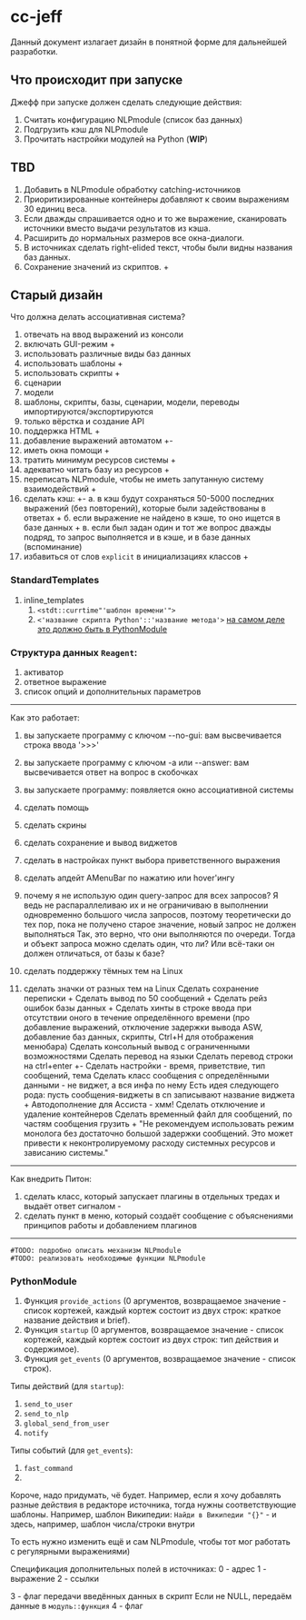# cc-jeff

Данный документ излагает дизайн в понятной форме для дальнейшей разработки.

## Что происходит при запуске

Джефф при запуске должен сделать следующие действия:

1. Считать конфигурацию NLPmodule (список баз данных)
2. Подгрузить кэш для NLPmodule
3. Прочитать настройки модулей на Python (**WIP**)

## TBD

1. Добавить в NLPmodule обработку catching-источников
2. Приоритизированные контейнеры добавляют к своим выражениям 30 единиц веса.
3. Если дважды спрашивается одно и то же выражение, сканировать источники вместо выдачи результатов из кэша.
4. Расширить до нормальных размеров все окна-диалоги.
5. В источниках сделать right-elided текст, чтобы были видны названия баз данных.
6. Сохранение значений из скриптов. +

## Старый дизайн

Что должна делать ассоциативная система?

1. отвечать на ввод выражений из консоли
2. включать GUI-режим +
3. использовать различные виды баз данных
4. использовать шаблоны +
5. использовать скрипты +
6. сценарии
7. модели
8. шаблоны, скрипты, базы, сценарии, модели, переводы импортируются/экспортируются
9. только вёрстка и создание API
10. поддержка HTML +
11. добавление выражений автоматом +-
12. иметь окна помощи +
13. тратить минимум ресурсов системы +
14. адекватно читать базу из ресурсов +
15. переписать NLPmodule, чтобы не иметь запутанную систему взаимодействий +
16. сделать кэш: +-
    а. в кэш будут сохраняться 50-5000 последних выражений (без повторений), которые были задействованы в ответах +
    б. если выражение не найдено в кэше, то оно ищется в базе данных +
    в. если был задан один и тот же вопрос дважды подряд, то запрос выполняется и в кэше, и в базе данных (вспоминание)
17. избавиться от слов `explicit` в инициализациях классов +

### StandardTemplates
1. inline_templates
    1. `<stdt::currtime"'шаблон времени'">`
    2. `<'название скрипта Python'::'название метода'>` [на самом деле это должно быть в PythonModule]()
    
### Структура данных `Reagent`:
1. активатор
2. ответное выражение
3. список опций и дополнительных параметров
------------------------

Как это работает:
1. вы запускаете программу с ключом --no-gui: вам высвечивается строка ввода '>>>'
2. вы запускаете программу с ключом -a или --answer: вам высвечивается ответ на вопрос в скобочках
3. вы запускаете программу: появляется окно ассоциативной системы

1. сделать помощь
2. сделать скрины
3. сделать сохранение и вывод виджетов
4. сделать в настройках пункт выбора приветственного выражения
6. сделать апдейт AMenuBar по нажатию или hover'ингу
11. почему я не использую один query-запрос для всех запросов? Я ведь не распараллеливаю их и не ограничиваю в выполнении одновременно большого числа запросов, поэтому теоретически до тех пор, пока не получено старое значение, новый запрос не должен выполняться
    Так, это верно, что они выполняются по очереди. Тогда и объект запроса можно сделать один, что ли? Или всё-таки он должен отличаться, от базы к базе?
12. сделать поддержку тёмных тем на Linux
13. сделать значки от разных тем на Linux
Сделать сохранение переписки +
Сделать вывод по 50 сообщений +
Сделать рейз ошибок базы данных +
Сделать хинты в строке ввода при отсутствии оного в течение определённого времени (про добавление выражений, отключение задержки вывода ASW, добавление баз данных, скрипты, Ctrl+H для отображения менюбара)
Сделать консольный вывод с ограниченными возможностями
Сделать перевод на языки
Сделать перевод строки на ctrl+enter +-
Сделать настройки - время, приветствие, тип сообщений, тема
Сделать класс сообщения с определёнными данными - не виджет, а вся инфа по нему
Есть идея следующего рода: пусть сообщения-виджеты в cn записывают название виджета +
Автодополнение для Ассиста - хмм!
Сделать отключение и удаление контейнеров
Сделать временный файл для сообщений, по частям сообщения грузить +
"Не рекомендуем использовать режим монолога без достаточно большой задержки сообщений. Это может привести к неконтролируемому расходу системных ресурсов и зависанию системы."

________________________

Как внедрить Питон:

1. сделать класс, который запускает плагины в отдельных тредах и выдаёт ответ сигналом -
2. сделать пункт в меню, который создаёт сообщение с объяснениями принципов работы и добавлением плагинов

------------------------

`#TODO: подробно описать механизм NLPmodule`  
`#TODO: реализовать необходимые функции NLPmodule`

### PythonModule

1. Функция `provide_actions` (0 аргументов, возвращаемое значение - список кортежей, каждый кортеж состоит из двух строк: краткое название действия и brief).
2. Функция `startup` (0 аргументов, возвращаемое значение - список кортежей, каждый кортеж состоит из двух строк: тип действия и содержимое).
3. Функция `get_events` (0 аргументов, возвращаемое значение - список строк).

Типы действий (для `startup`):
1. `send_to_user`
2. `send_to_nlp`
3. `global_send_from_user`
4. `notify`

Типы событий (для `get_events`):
1. `fast_command`
2. 

Короче, надо придумать, чё будет.
Например, если я хочу добавлять разные действия в редакторе источника, тогда нужны соответствующие шаблоны.
Например, шаблон Википедии:
`Найди в Википедии "{}"` - и здесь, например, шаблон числа/строки внутри

То есть нужно изменить ещё и сам NLPmodule, чтобы тот мог работать с регулярными выражениями)

Спецификация дополнительных полей в источниках:
0 - адрес
1 - выражение
2 - ссылки

3 - флаг передачи введённых данных в скрипт
    Если не NULL, передаём данные в `модуль::функция`
4 - флаг 
